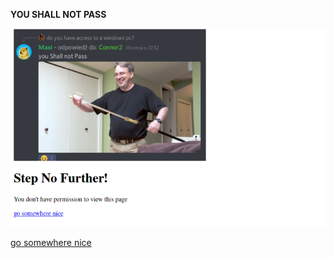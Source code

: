 <p><strong>YOU SHALL NOT PASS</strong></p>
<p><strong><img src="maxi_torvalds.png" alt="" /></strong></p>
<a href="https://pherelohd.github.io/gk-collage/">go somewhere nice </a>
